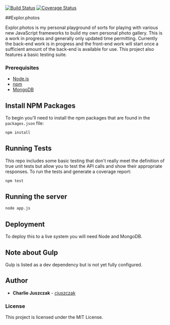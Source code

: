 [![Build Status](https://travis-ci.org/cjuszczak/explorphotos.svg?branch=master)](https://travis-ci.org/cjuszczak/explorphotos) [![Coverage Status](https://coveralls.io/repos/github/cjuszczak/explorphotos/badge.svg?branch=master)](https://coveralls.io/github/cjuszczak/explorphotos?branch=master) 

##Explor.photos

Explor.photos is my personal playground of sorts for playing with various new JavaScript frameworks to build my own personal photo gallery. This is a work in progress and generally only updated time permitting. Currently the back-end work is in progress and the front-end work will start once a sufficient amount of the back-end is available for use. This project also features a basic testing suite.

### Prerequisites

* [Node.js](https://nodejs.org)
* [npm](https://www.npmjs.org)
* [MongoDB](https://mongodb.com)

## Install NPM Packages

To begin you'll need to install the npm packages that are found in the `packages.json` file:

```bash
npm install
```

## Running Tests

This repo includes some basic testing that don't really meet the definition of true unit tests but allow you to test the API calls and show their appropriate responses. To run the tests and generate a coverage report:

```bash
npm test
```

## Running the server

```bash
node app.js
```

## Deployment

To deploy this to a live system you will need Node and MongoDB.

## Note about Gulp

Gulp is listed as a dev dependency but is not yet fully configured.

## Author

* **Charlie Juszczak** - [cjuszczak](https://github.com/cjuszczak)

### License

This project is licensed under the MIT License.

